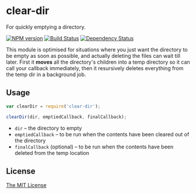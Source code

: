 # clear-dir

For quickly emptying a directory.

[![NPM version][npm-image]][npm-url] [![Build Status][travis-image]][travis-url] [![Dependency Status][depstat-image]][depstat-url]

This module is optimised for situations where you just want the directory to be empty as soon as possible, and actually deleting the files can wait till later. First it **moves** all the directory's children into a temp directory so it can call your callback immediately, then it resursively deletes everything from the temp dir in a background job.


## Usage 

```javascript
var clearDir = require('clear-dir');

clearDir(dir, emptiedCallback, finalCallback);
```

* `dir` – the directory to empty
* `emptiedCallback` – to be run when the contents have been cleared out of the directory
* `finalCallback` (optional) – to be run when the contents have been deleted from the temp location


## License

[The MIT License](http://opensource.org/licenses/MIT)


[npm-url]: https://npmjs.org/package/clear-dir
[npm-image]: https://badge.fury.io/js/clear-dir.png

[travis-url]: http://travis-ci.org/callumlocke/clear-dir
[travis-image]: https://secure.travis-ci.org/callumlocke/clear-dir.png?branch=master

[depstat-url]: https://david-dm.org/callumlocke/clear-dir
[depstat-image]: https://david-dm.org/callumlocke/clear-dir.png
